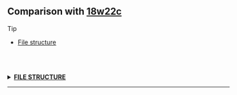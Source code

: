 ## Comparison with [18w22c](https://github.com/PixiGeko/Minecraft-generated-data/tree/18w22c)

> [!TIP]
> - [File structure](#file-structure)

<br/><br/>
<details><summary><b><ins>FILE STRUCTURE</ins></b><a name="file-structure"></a></summary>
<br/>
<details>
<summary>
assets
</summary>

```diff
+ minecraft/textures/blocks/acacia_bark_top.png
+ minecraft/textures/blocks/birch_bark_top.png
+ minecraft/textures/blocks/dark_oak_bark_top.png
+ minecraft/textures/blocks/jungle_bark_top.png
+ minecraft/textures/blocks/oak_bark_top.png
+ minecraft/textures/blocks/spruce_bark_top.png
+ minecraft/textures/gui/title/background/panorama_overlay.png
```

</details>
</details>
<hr/>